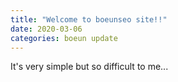 ```yaml
---
title: "Welcome to boeunseo site!!"
date: 2020-03-06
categories: boeun update
---
```


It's very simple but so difficult to me...
